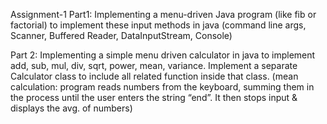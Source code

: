 Assignment-1
Part1: Implementing a menu-driven Java program (like fib or factorial)
to implement these input methods in java (command line args, Scanner, Buffered Reader,
DataInputStream, Console)

Part 2: Implementing a simple menu driven calculator in java to implement add, sub, mul, div, sqrt,
power, mean, variance. Implement a separate Calculator class to include all related function inside
that class. (mean calculation: program reads numbers from the keyboard, summing them in the
process until the user enters the string “end”. It then stops input & displays the avg. of numbers)
